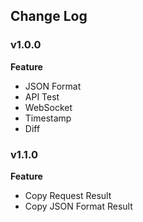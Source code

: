## Change Log

### v1.0.0
**Feature**
* JSON Format
* API Test
* WebSocket
* Timestamp
* Diff

### v1.1.0
**Feature**
* Copy Request Result
* Copy JSON Format Result
